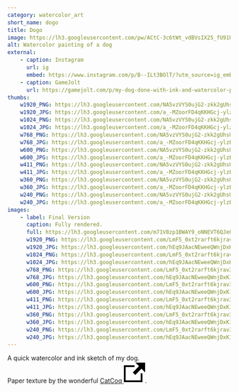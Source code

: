 ```yaml
---
category: watercolor_art
short_name: dogo
title: Dogo
image: https://lh3.googleusercontent.com/pw/ACtC-3c6tWt_vdBVsIX25_fU91UylkQ_lgMNttOF0DcWMfWnBTqcOsBECVgmim4iOZzA6pIa1Kw2iQxx1jLf9CWvjDv-Qh6eOABtTjLjDs_YPM6Z98WziC3cnWkerj2C47qskH43TVhmfmWOiu-X7LEPCJTn=w1200-h630-no?authuser=0
alt: Watercolor painting of a dog
external:
    - caption: Instagram
      url: ig
      embed: https://www.instagram.com/p/B--ILt3BOlT/?utm_source=ig_embed&amp;utm_campaign=loading
    - caption: GameJolt
      url: https://gamejolt.com/p/my-dog-done-with-ink-and-watercolor-paint-paper-texture-by-cat-co-m5wbtwhq
thumbs:
    w1920_PNG: https://lh3.googleusercontent.com/NA5vzVYS0ujG2-zkk2gUhsUuUt1jo7t0bUiOZPaSplJ5A5AbyB_pO2lT240K3jds3zPXUXe1HR2MJkHSP1H0jwYeJMylzYgiYTzNd1XpOlZOMhabJxqUSunzC0DYCX59LvFluX8udw=w355
    w1920_JPG: https://lh3.googleusercontent.com/a_-MZoorFD4qKKHGcj-ylzE_qQ6AozeKE3W2UOxyCCBwbZ2TZt-IW1f2EUoWoyvJDWz92WRztdfTM9F3kZiZFV6-L5wcz420ll3oxmplgJON-sQRR9ZfSTVs1dTsTGX0HgAG-9G2zA=w355
    w1024_PNG: https://lh3.googleusercontent.com/NA5vzVYS0ujG2-zkk2gUhsUuUt1jo7t0bUiOZPaSplJ5A5AbyB_pO2lT240K3jds3zPXUXe1HR2MJkHSP1H0jwYeJMylzYgiYTzNd1XpOlZOMhabJxqUSunzC0DYCX59LvFluX8udw=w284
    w1024_JPG: https://lh3.googleusercontent.com/a_-MZoorFD4qKKHGcj-ylzE_qQ6AozeKE3W2UOxyCCBwbZ2TZt-IW1f2EUoWoyvJDWz92WRztdfTM9F3kZiZFV6-L5wcz420ll3oxmplgJON-sQRR9ZfSTVs1dTsTGX0HgAG-9G2zA=w284
    w768_PNG: https://lh3.googleusercontent.com/NA5vzVYS0ujG2-zkk2gUhsUuUt1jo7t0bUiOZPaSplJ5A5AbyB_pO2lT240K3jds3zPXUXe1HR2MJkHSP1H0jwYeJMylzYgiYTzNd1XpOlZOMhabJxqUSunzC0DYCX59LvFluX8udw=w213
    w768_JPG: https://lh3.googleusercontent.com/a_-MZoorFD4qKKHGcj-ylzE_qQ6AozeKE3W2UOxyCCBwbZ2TZt-IW1f2EUoWoyvJDWz92WRztdfTM9F3kZiZFV6-L5wcz420ll3oxmplgJON-sQRR9ZfSTVs1dTsTGX0HgAG-9G2zA=w213
    w600_PNG: https://lh3.googleusercontent.com/NA5vzVYS0ujG2-zkk2gUhsUuUt1jo7t0bUiOZPaSplJ5A5AbyB_pO2lT240K3jds3zPXUXe1HR2MJkHSP1H0jwYeJMylzYgiYTzNd1XpOlZOMhabJxqUSunzC0DYCX59LvFluX8udw=w166
    w600_JPG: https://lh3.googleusercontent.com/a_-MZoorFD4qKKHGcj-ylzE_qQ6AozeKE3W2UOxyCCBwbZ2TZt-IW1f2EUoWoyvJDWz92WRztdfTM9F3kZiZFV6-L5wcz420ll3oxmplgJON-sQRR9ZfSTVs1dTsTGX0HgAG-9G2zA=w166
    w411_PNG: https://lh3.googleusercontent.com/NA5vzVYS0ujG2-zkk2gUhsUuUt1jo7t0bUiOZPaSplJ5A5AbyB_pO2lT240K3jds3zPXUXe1HR2MJkHSP1H0jwYeJMylzYgiYTzNd1XpOlZOMhabJxqUSunzC0DYCX59LvFluX8udw=w114
    w411_JPG: https://lh3.googleusercontent.com/a_-MZoorFD4qKKHGcj-ylzE_qQ6AozeKE3W2UOxyCCBwbZ2TZt-IW1f2EUoWoyvJDWz92WRztdfTM9F3kZiZFV6-L5wcz420ll3oxmplgJON-sQRR9ZfSTVs1dTsTGX0HgAG-9G2zA=w114
    w360_PNG: https://lh3.googleusercontent.com/NA5vzVYS0ujG2-zkk2gUhsUuUt1jo7t0bUiOZPaSplJ5A5AbyB_pO2lT240K3jds3zPXUXe1HR2MJkHSP1H0jwYeJMylzYgiYTzNd1XpOlZOMhabJxqUSunzC0DYCX59LvFluX8udw=w100
    w360_JPG: https://lh3.googleusercontent.com/a_-MZoorFD4qKKHGcj-ylzE_qQ6AozeKE3W2UOxyCCBwbZ2TZt-IW1f2EUoWoyvJDWz92WRztdfTM9F3kZiZFV6-L5wcz420ll3oxmplgJON-sQRR9ZfSTVs1dTsTGX0HgAG-9G2zA=w100
    w240_PNG: https://lh3.googleusercontent.com/NA5vzVYS0ujG2-zkk2gUhsUuUt1jo7t0bUiOZPaSplJ5A5AbyB_pO2lT240K3jds3zPXUXe1HR2MJkHSP1H0jwYeJMylzYgiYTzNd1XpOlZOMhabJxqUSunzC0DYCX59LvFluX8udw=w66
    w240_JPG: https://lh3.googleusercontent.com/a_-MZoorFD4qKKHGcj-ylzE_qQ6AozeKE3W2UOxyCCBwbZ2TZt-IW1f2EUoWoyvJDWz92WRztdfTM9F3kZiZFV6-L5wcz420ll3oxmplgJON-sQRR9ZfSTVs1dTsTGX0HgAG-9G2zA=w66
images:
    - label: Final Version
      caption: Fully rendered.
      full: https://lh3.googleusercontent.com/m71V8zp1BWAY9_oNNEVT6QJeODIVevBnr8u7YQHjm-9ihqcmWY5fDMNEwqh_jhHIqPPuRh0docdpgaoel2_svafWhe7iEtY3edfgWn5mJqxPv4YZzrVAtaRalpORc916d6eK8kF_tw=w1080-h1080
      w1920_PNG: https://lh3.googleusercontent.com/LmF5_0xt2rarft6kjrav3nHj2ygszY4Sa566Wq_F_d-nKbsSVY8w6qDH_Vr5LMhlpl3T1wpcG5oTFrmF433t9Ypc2ouv4-1kAHj1gsR1ZlwMwRhj_XuDtYFP-ewHXTT-1e2H217MRg=w850
      w1920_JPG: https://lh3.googleusercontent.com/hEq9JAacNEweeQWnjDxK1yYP1CCfMrXUsJIWt9nKTLGynWQsEDwwnXsMsddgSLE4Q4DvDcz5IzgOr9Ob4jxj4UAU5kSIMvtP3E6o4A8ZHIgV_0W2Klugxx0CXPquwC6wI4NXT-q4_w=w850
      w1024_PNG: https://lh3.googleusercontent.com/LmF5_0xt2rarft6kjrav3nHj2ygszY4Sa566Wq_F_d-nKbsSVY8w6qDH_Vr5LMhlpl3T1wpcG5oTFrmF433t9Ypc2ouv4-1kAHj1gsR1ZlwMwRhj_XuDtYFP-ewHXTT-1e2H217MRg=w711
      w1024_JPG: https://lh3.googleusercontent.com/hEq9JAacNEweeQWnjDxK1yYP1CCfMrXUsJIWt9nKTLGynWQsEDwwnXsMsddgSLE4Q4DvDcz5IzgOr9Ob4jxj4UAU5kSIMvtP3E6o4A8ZHIgV_0W2Klugxx0CXPquwC6wI4NXT-q4_w=w711
      w768_PNG: https://lh3.googleusercontent.com/LmF5_0xt2rarft6kjrav3nHj2ygszY4Sa566Wq_F_d-nKbsSVY8w6qDH_Vr5LMhlpl3T1wpcG5oTFrmF433t9Ypc2ouv4-1kAHj1gsR1ZlwMwRhj_XuDtYFP-ewHXTT-1e2H217MRg=w533
      w768_JPG: https://lh3.googleusercontent.com/hEq9JAacNEweeQWnjDxK1yYP1CCfMrXUsJIWt9nKTLGynWQsEDwwnXsMsddgSLE4Q4DvDcz5IzgOr9Ob4jxj4UAU5kSIMvtP3E6o4A8ZHIgV_0W2Klugxx0CXPquwC6wI4NXT-q4_w=w533
      w600_PNG: https://lh3.googleusercontent.com/LmF5_0xt2rarft6kjrav3nHj2ygszY4Sa566Wq_F_d-nKbsSVY8w6qDH_Vr5LMhlpl3T1wpcG5oTFrmF433t9Ypc2ouv4-1kAHj1gsR1ZlwMwRhj_XuDtYFP-ewHXTT-1e2H217MRg=w416
      w600_JPG: https://lh3.googleusercontent.com/hEq9JAacNEweeQWnjDxK1yYP1CCfMrXUsJIWt9nKTLGynWQsEDwwnXsMsddgSLE4Q4DvDcz5IzgOr9Ob4jxj4UAU5kSIMvtP3E6o4A8ZHIgV_0W2Klugxx0CXPquwC6wI4NXT-q4_w=w416
      w411_PNG: https://lh3.googleusercontent.com/LmF5_0xt2rarft6kjrav3nHj2ygszY4Sa566Wq_F_d-nKbsSVY8w6qDH_Vr5LMhlpl3T1wpcG5oTFrmF433t9Ypc2ouv4-1kAHj1gsR1ZlwMwRhj_XuDtYFP-ewHXTT-1e2H217MRg=w285
      w411_JPG: https://lh3.googleusercontent.com/hEq9JAacNEweeQWnjDxK1yYP1CCfMrXUsJIWt9nKTLGynWQsEDwwnXsMsddgSLE4Q4DvDcz5IzgOr9Ob4jxj4UAU5kSIMvtP3E6o4A8ZHIgV_0W2Klugxx0CXPquwC6wI4NXT-q4_w=w285
      w360_PNG: https://lh3.googleusercontent.com/LmF5_0xt2rarft6kjrav3nHj2ygszY4Sa566Wq_F_d-nKbsSVY8w6qDH_Vr5LMhlpl3T1wpcG5oTFrmF433t9Ypc2ouv4-1kAHj1gsR1ZlwMwRhj_XuDtYFP-ewHXTT-1e2H217MRg=w250
      w360_JPG: https://lh3.googleusercontent.com/hEq9JAacNEweeQWnjDxK1yYP1CCfMrXUsJIWt9nKTLGynWQsEDwwnXsMsddgSLE4Q4DvDcz5IzgOr9Ob4jxj4UAU5kSIMvtP3E6o4A8ZHIgV_0W2Klugxx0CXPquwC6wI4NXT-q4_w=w250
      w240_PNG: https://lh3.googleusercontent.com/LmF5_0xt2rarft6kjrav3nHj2ygszY4Sa566Wq_F_d-nKbsSVY8w6qDH_Vr5LMhlpl3T1wpcG5oTFrmF433t9Ypc2ouv4-1kAHj1gsR1ZlwMwRhj_XuDtYFP-ewHXTT-1e2H217MRg=w166
      w240_JPG: https://lh3.googleusercontent.com/hEq9JAacNEweeQWnjDxK1yYP1CCfMrXUsJIWt9nKTLGynWQsEDwwnXsMsddgSLE4Q4DvDcz5IzgOr9Ob4jxj4UAU5kSIMvtP3E6o4A8ZHIgV_0W2Klugxx0CXPquwC6wI4NXT-q4_w=w166
---
```


A quick watercolor and ink sketch of my dog.  
Paper texture by the wonderful [CatCoq <img src="/assets/images/icons/external.svg" alt="External Link" class="external-icon">](https://www.instagram.com/catcoq/).
